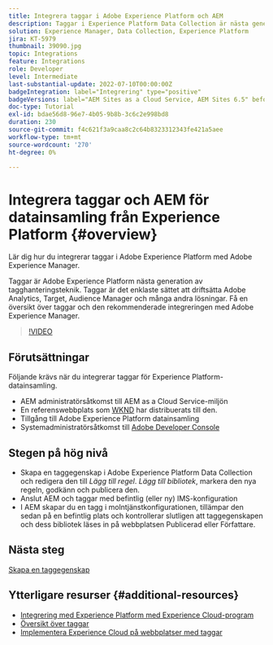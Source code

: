 ```yaml
---
title: Integrera taggar i Adobe Experience Platform och AEM
description: Taggar i Experience Platform Data Collection är nästa generations tagghanteringslösning för Adobe och det bästa sättet att driftsätta Adobe Analytics, Target, Audience Manager och många fler lösningar. Få en översikt över taggar i Adobe Experience Platform och den rekommenderade integreringen med Adobe Experience Manager.
solution: Experience Manager, Data Collection, Experience Platform
jira: KT-5979
thumbnail: 39090.jpg
topic: Integrations
feature: Integrations
role: Developer
level: Intermediate
last-substantial-update: 2022-07-10T00:00:00Z
badgeIntegration: label="Integrering" type="positive"
badgeVersions: label="AEM Sites as a Cloud Service, AEM Sites 6.5" before-title="false"
doc-type: Tutorial
exl-id: bdae56d8-96e7-4b05-9b8b-3c6c2e998bd8
duration: 230
source-git-commit: f4c621f3a9caa8c2c64b8323312343fe421a5aee
workflow-type: tm+mt
source-wordcount: '270'
ht-degree: 0%

---
```


# Integrera taggar och AEM för datainsamling från Experience Platform {#overview}

Lär dig hur du integrerar taggar i Adobe Experience Platform med Adobe Experience Manager.

Taggar är Adobe Experience Platform nästa generation av tagghanteringsteknik. Taggar är det enklaste sättet att driftsätta Adobe Analytics, Target, Audience Manager och många andra lösningar. Få en översikt över taggar och den rekommenderade integreringen med Adobe Experience Manager.

>[!VIDEO](https://video.tv.adobe.com/v/3417061?quality=12&learn=on)

## Förutsättningar

Följande krävs när du integrerar taggar för Experience Platform-datainsamling.

+ AEM administratörsåtkomst till AEM as a Cloud Service-miljön
+ En referenswebbplats som [WKND](https://github.com/adobe/aem-guides-wknd) har distribuerats till den.
+ Tillgång till Adobe Experience Platform datainsamling
+ Systemadministratörsåtkomst till [Adobe Developer Console](https://developer.adobe.com/developer-console/)


## Stegen på hög nivå

+ Skapa en taggegenskap i Adobe Experience Platform Data Collection och redigera den till _Lägg till regel_. _Lägg till bibliotek_, markera den nya regeln, godkänn och publicera den.
+ Anslut AEM och taggar med befintlig (eller ny) IMS-konfiguration
+ I AEM skapar du en tagg i molntjänstkonfigurationen, tillämpar den sedan på en befintlig plats och kontrollerar slutligen att taggegenskapen och dess bibliotek läses in på webbplatsen Publicerad eller Författare.

## Nästa steg

[Skapa en taggegenskap](create-tag-property.md)

## Ytterligare resurser {#additional-resources}

+ [Integrering med Experience Platform med Experience Cloud-program](https://experienceleague.adobe.com/docs/platform-learn/tutorials/intro-to-platform/integrations-with-experience-cloud-applications.html?lang=sv-SE)
+ [Översikt över taggar](https://experienceleague.adobe.com/docs/experience-platform/tags/home.html?lang=sv-SE)
+ [Implementera Experience Cloud på webbplatser med taggar](https://experienceleague.adobe.com/docs/platform-learn/implement-in-websites/overview.html?lang=sv-SE)
